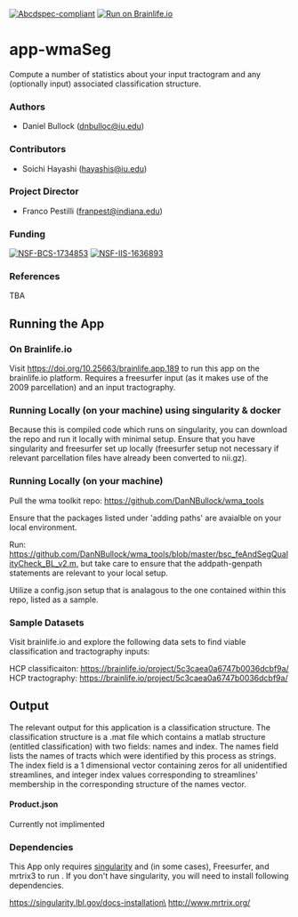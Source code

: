 [![Abcdspec-compliant](https://img.shields.io/badge/ABCD_Spec-v1.1-green.svg)](https://github.com/brain-life/abcd-spec)
[![Run on Brainlife.io](https://img.shields.io/badge/Brainlife-bl.app.189-blue.svg)](https://doi.org/10.25663/brainlife.app.189)

# app-wmaSeg
Compute a number of statistics about your input tractogram and any (optionally input) associated classification structure.

### Authors
- Daniel Bullock (dnbulloc@iu.edu)

### Contributors
- Soichi Hayashi (hayashis@iu.edu)

### Project Director
- Franco Pestilli (franpest@indiana.edu)

### Funding 
[![NSF-BCS-1734853](https://img.shields.io/badge/NSF_BCS-1734853-blue.svg)](https://nsf.gov/awardsearch/showAward?AWD_ID=1734853)
[![NSF-IIS-1636893](https://img.shields.io/badge/NSF_IIS-1636893-blue.svg)](https://nsf.gov/awardsearch/showAward?AWD_ID=1636893)

### References 
TBA

## Running the App 

### On Brainlife.io

Visit https://doi.org/10.25663/brainlife.app.189 to run this app on the brainlife.io platform.  Requires a freesurfer input (as it makes use of the 2009 parcellation) and an input tractography.

### Running Locally (on your machine) using singularity & docker

Because this is compiled code which runs on singularity, you can download the repo and run it locally with minimal setup.  Ensure that you have singularity and freesurfer set up locally (freesurfer setup not necessary if relevant parcellation files have already been converted to nii.gz).

### Running Locally (on your machine)

Pull the wma toolkit repo:  https://github.com/DanNBullock/wma_tools

Ensure that the packages listed under 'adding paths' are avaialble on your local environment.

Run: https://github.com/DanNBullock/wma_tools/blob/master/bsc_feAndSegQualityCheck_BL_v2.m, but take care to ensure that the addpath-genpath statements are relevant to your local setup.

Utilize a config.json setup that is analagous to the one contained within this repo, listed as a sample.

### Sample Datasets

Visit brainlife.io and explore the following data sets to find viable classification and tractography inputs:

HCP classificaiton:  https://brainlife.io/project/5c3caea0a6747b0036dcbf9a/
HCP tractography:  https://brainlife.io/project/5c3caea0a6747b0036dcbf9a/

## Output

The relevant output for this application is a classification structure.  The classification structure is a .mat file which contains a matlab structure (entitled classification) with two fields:  names and index.  The names field lists the names of tracts which were identified by this process as strings.  The index field is a 1 dimensional vector containing zeros for all unidentified streamlines, and integer index values corresponding to streamlines' membership in the corresponding structure of the names vector.

#### Product.json

Currently not implimented

### Dependencies

This App only requires [singularity](https://www.sylabs.io/singularity/) and (in some cases), Freesurfer, and mrtrix3 to run . If you don't have singularity, you will need to install following dependencies.  

https://singularity.lbl.gov/docs-installation\
http://www.mrtrix.org/
 

